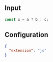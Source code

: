 
## Input
```javascript input
const x = a ? b : c;
```

## Configuration
```json configuration
{
  "extension": "js"
}
```
